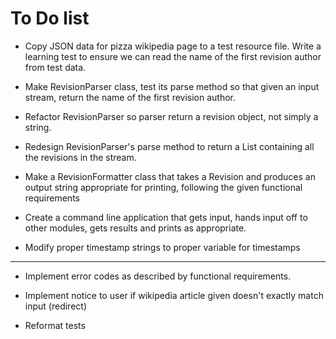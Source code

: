 # To Do list
- Copy JSON data for pizza wikipedia page to a test resource file. Write a learning
test to ensure we can read the name of the first revision author from test data.
  
- Make RevisionParser class, test its parse method so that given an input stream, return the
name of the first revision author. 
  
- Refactor RevisionParser so parser return a revision object, not simply a string. 

- Redesign RevisionParser's parse method to return a List<Revision> containing all the
revisions in the stream.
  
- Make a RevisionFormatter class that takes a Revision and produces an output string 
appropriate for printing, following the given functional requirements 
  
- Create a command line application that gets input, hands input off to other modules,
gets results and prints as appropriate. 
  
- Modify proper timestamp strings to proper variable for timestamps

--------------
- Implement error codes as described by functional requirements.

- Implement notice to user if wikipedia article given doesn't exactly match input (redirect)

- Reformat tests
